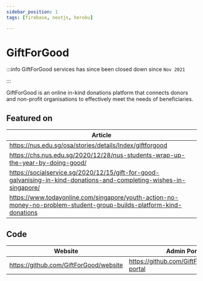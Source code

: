 ```yaml
---
sidebar_position: 1
tags: [firebase, nextjs, heroku]

---
```


# GiftForGood

:::info
GiftForGood services has since been closed down since `Nov 2021` 

:::

GiftForGood is an online in-kind donations platform that connects donors and non-profit organisations to effectively meet the needs of beneficiaries.

## Featured on 

| Article                                                                                                             |
| ------------------------------------------------------------------------------------------------------------------- |
| https://nus.edu.sg/osa/stories/details/Index/giftforgood                                                            |
| https://chs.nus.edu.sg/2020/12/28/nus-students-wrap-up-the-year-by-doing-good/                                      |
| https://socialservice.sg/2020/12/15/gift-for-good-galvanising-in-kind-donations-and-completing-wishes-in-singapore/ |
| https://www.todayonline.com/singapore/youth-action-no-money-no-problem-student-group-builds-platform-kind-donations |


## Code 
| Website                                | Admin Portal                                |
| -------------------------------------- | ------------------------------------------- |
| https://github.com/GiftForGood/website | https://github.com/GiftForGood/admin-portal |